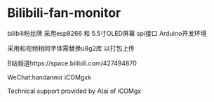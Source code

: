# Bilibili-fan-monitor

bilibili粉丝牌
采用esp8266 和 5.5寸OLED屏幕 spi接口 Arduino开发环境

采用和视频相同字体需替换u8g2库 以打包上传

B站频道https://space.bilibili.com/427494870

WeChat:handanmir  iCOMgxk

Technical support provided by Atai of iCOMgx

